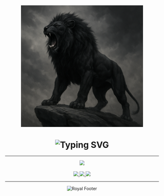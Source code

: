<p align="center">
  <img src="assets/rahl-quantum-lion.png" width="400px" alt="Rahl Quantum Royal Lion" />
</p>

<h1 align="center">
  <img src="https://readme-typing-svg.herokuapp.com?font=Fira+Code&size=24&duration=4000&pause=1000&color=8A2BE2&center=true&vCenter=true&width=600&lines=👑+Rahl+Quantum+Bot;Power+Through+Knowledge.;Control+Through+Code.⚡" alt="Typing SVG" />
</h1>

---

<p align="center">
  <a href="https://your-deployment-url.vercel.app" target="_blank">
    <img src="https://img.shields.io/badge/Get%20Royal%20Session-%F0%9F%92%AE%20Start%20Now-purple?style=for-the-badge&logo=whatsapp" />
  </a><br><br>

  <a href="https://render.com" target="_blank">
    <img src="https://img.shields.io/badge/Deploy%20on%20Render-royalblue?style=for-the-badge&logo=render" />
  </a>
  <a href="https://railway.app" target="_blank">
    <img src="https://img.shields.io/badge/Deploy%20on%20Railway-%F0%9F%9B%A0%20Now-8A2BE2?style=for-the-badge&logo=railway" />
  </a>
  <a href="https://heroku.com" target="_blank">
    <img src="https://img.shields.io/badge/Deploy%20on%20Heroku-6C3483?style=for-the-badge&logo=heroku" />
  </a>
</p>

---

<p align="center">
  <img src="https://i.pinimg.com/originals/57/da/b1/57dab1f2f9ea349f837b3319bc4bbdf3.gif" width="300px" alt="Royal Footer" />
</p>
